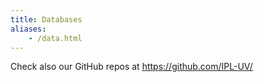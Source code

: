 ```yaml
---
title: Databases
aliases:
    - /data.html
---
```

Check also our GitHub repos at https://github.com/IPL-UV/